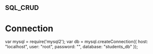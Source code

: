 ## SQL_CRUD
# Connection

 var mysql = require('mysql2');
 var db = mysql.createConnection({
 host: "localhost",
 user: "root",
 password: "",
 database: "students_db"
 });
